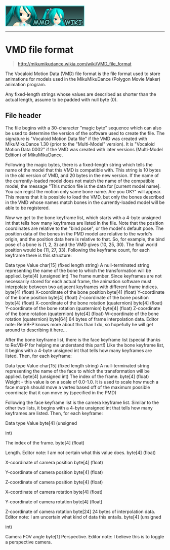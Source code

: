 ![](Wiki-wordmark.png)

-----------------------------------

# VMD file format

> http://mikumikudance.wikia.com/wiki/VMD_file_format

The Vocaloid Motion Data (VMD) file format is the file format used to store animations for models used in the MikuMikuDance (Polygon Movie Maker) animation program.

Any fixed-length strings whose values are described as shorter than the actual length, assume to be padded with null byte (0).

## File header

The file begins with a 30-character "magic byte" sequence which can also be used to determine the version of the software used to create the file. The signature is "Vocaloid Motion Data file" if the VMD was created with MikuMikuDance 1.30 (prior to the "Multi-Model" version). It is "Vocaloid Motion Data 0002" if the VMD was created with later versions (Multi-Model Edition) of MikuMikuDance.

Following the magic bytes, there is a fixed-length string which tells the name of the model that this VMD is compatible with. This string is 10 bytes in the old version of VMD, and 20 bytes in the new version. If the name of the currently-loaded model does not match the name of the compatible model, the message "This motion file is the data for [current model name]. You can regist the motion only same bone name. Are you OK?" will appear. This means that it is possible to load the VMD, but only the bones described in the VMD whose names match bones in the currently-loaded model will be able to be registered.

Now we get to the bone keyframe list, which starts with a 4-byte unsigned int that tells how many keyframes are listed in the file. Note that the position coordinates are relative to the "bind pose", or the model's default pose. The position data of the bones in the PMD model are relative to the world's origin, and the position data here is relative to that. So, for example, the bind pose of a bone is (1, 2, 3) and the VMD gives (10, 25, 30). The final world position would be (11, 27, 33). Following the keyframe count, for each keyframe there is this structure:

Data type	Value
char[15] (fixed length string)	A null-terminated string representing the name of the bone to which the transformation will be applied.
byte[4] (unsigned int)	The frame number. Since keyframes are not necessarily stored for each actual frame, the animation software must interpolate between two adjacent keyframes with different frame indices.
byte[4] (float)	X-coordinate of the bone position
byte[4] (float)	Y-coordinate of the bone position
byte[4] (float)	Z-coordinate of the bone position
byte[4] (float)	X-coordinate of the bone rotation (quaternion)
byte[4] (float)	Y-coordinate of the bone rotation (quaternion)
byte[4] (float)	Z-coordinate of the bone rotation (quaternion)
byte[4] (float)	W-coordinate of the bone rotation (quaternion)
byte[64]	64 bytes of frame interpolation data. Editor note: Re:VB-P knows more about this than I do, so hopefully he will get around to describing it here...

After the bone keyframe list, there is the face keyframe list (special thanks to Re:VB-P for helping me understand this part!) Like the bone keyframe list, it begins with a 4-byte unsigned int that tells how many keyframes are listed. Then, for each keyframe:

Data type	Value
char[15] (fixed length string)	A null-terminated string representing the name of the face to which the transformation will be applied.
byte[4] (unsigned int)	The index of the frame.
byte[4] (float)	Weight - this value is on a scale of 0.0-1.0. It is used to scale how much a face morph should move a vertex based off of the maximum possible coordinate that it can move by (specified in the PMD)

Following the face keyframe list is the camera keyframe list. Similar to the other two lists, it begins with a 4-byte unsigned int that tells how many keyframes are listed. Then, for each keyframe:

Data type	Value
byte[4]
(unsigned

int)

The index of the frame.
byte[4]
(float)

Length. Editor note: I am not certain what this value does.
byte[4]
(float)

X-coordinate of camera position
byte[4]
(float)

Y-coordinate of camera position
byte[4]
(float)

Z-coordinate of camera position
byte[4]
(float)

X-coordinate of camera rotation
byte[4]
(float)

Y-coordinate of camera rotation
byte[4]
(float)

Z-coordinate of camera rotation
byte[24]	24 bytes of interpolation data. Editor note: I am uncertain what kind of data this entails.
byte[4]
(unsigned

int)

Camera FOV angle
byte[1]	Perspective. Editor note: I believe this is to toggle a perspective camera.